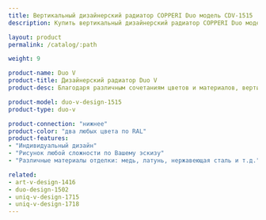 ```yaml
---
title: Вертикальный дизайнерский радиатор COPPERI Duo модель CDV-1515
description: Купить вертикальный дизайнерский радиатор COPPERI Duo модель CDV-1515 по цене производителя в Москве.

layout: product
permalink: /catalog/:path

weight: 9

product-name: Duo V
product-title: Дизайнерский радиатор Duo V
product-desc: Благодаря различным сочетаниям цветов и материалов, вертикальные дизайнерские радиаторы отопления COPPERI Duo V позволяют создать экслклюзивный элемент декора, который удачно впишется в самый изысканный интерьер.

product-model: duo-v-design-1515
product-type: duo-v

product-connection: "нижнее"
product-color: "два любых цвета по RAL"
product-features:
- "Индивидуальный дизайн"
- "Рисунок любой сложности по Вашему эскизу"
- "Различные материалы отделки: медь, латунь, нержавеющая сталь и т.д."

related:
- art-v-design-1416
- duo-design-1502
- uniq-v-design-1715
- uniq-v-design-1718
---
```

